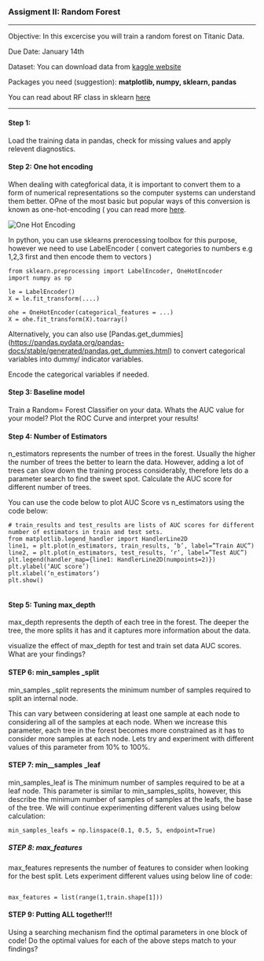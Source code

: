 ###  Assigment II: Random Forest 
----

Objective: In this excercise you will train a random forest on Titanic Data. 

Due Date: January 14th

Dataset: You can download data from [kaggle website](https://www.kaggle.com/c/titanic)


Packages you need (suggestion): **matplotlib, numpy, sklearn, pandas**

You can read about RF class in sklearn [here](https://scikit-learn.org/stable/modules/generated/sklearn.ensemble.RandomForestClassifier.html)

-----


#### Step 1: 
Load the training data in pandas, check for missing values and apply relevent diagnostics.






#### Step 2: One hot encoding


When dealing with categforical data, it is important to convert them to a form of numerical representations so the computer systems can understand them better. OPne of the most basic but popular ways of this conversion is known as one-hot-encoding ( you can read more [here](https://medium.com/@michaeldelsole/what-is-one-hot-encoding-and-how-to-do-it-f0ae272f1179). 


![One Hot Encoding](https://cdn-images-1.medium.com/max/1600/0*T5jaa2othYfXZX9W.)

In python, you can use sklearns prerocessing toolbox for this purpose, however we need to use LabelEncoder ( convert categories to numbers e.g 1,2,3 first and then encode them to vectors )

```
from sklearn.preprocessing import LabelEncoder, OneHotEncoder
import numpy as np

le = LabelEncoder()
X = le.fit_transform(....)

ohe = OneHotEncoder(categorical_features = ...)
X = ohe.fit_transform(X).toarray()

```



Alternatively, you can also use [Pandas.get_dummies] (https://pandas.pydata.org/pandas-docs/stable/generated/pandas.get_dummies.html) to convert categorical variables into dummy/ indicator variables. 

Encode the categorical variables if needed.


#### Step 3: Baseline model 

Train a Random= Forest Classifier on your data. Whats the AUC value for your model? Plot the ROC Curve and interpret your results!




#### Step 4: Number of Estimators


n_estimators represents the number of trees in the forest. Usually the higher the number of trees the better to learn the data. However, adding a lot of trees can slow down the training process considerably, therefore lets do a parameter search to find the sweet spot. Calculate the AUC score for different number of trees.


You can use the code below to plot AUC Score vs n_estimators using the code below:


```
# train_results and test_results are lists of AUC scores for different number of estimators in train and test sets.
from matplotlib.legend_handler import HandlerLine2D
line1, = plt.plot(n_estimators, train_results, ‘b’, label=”Train AUC”)
line2, = plt.plot(n_estimators, test_results, ‘r’, label=”Test AUC”)
plt.legend(handler_map={line1: HandlerLine2D(numpoints=2)})
plt.ylabel(‘AUC score’)
plt.xlabel(‘n_estimators’)
plt.show()


```


#### Step 5: Tuning max_depth

max_depth represents the depth of each tree in the forest. The deeper the tree, the more splits it has and it captures more information about the data. 


visualize the effect of max_depth for test and train set data AUC scores. What are your findings?



#### STEP 6: min_samples _split

min_samples _split represents the minimum number of samples required to split an internal node. 

This can vary between considering at least one sample at each node to considering all of the samples at each node. When we increase this parameter, each tree in the forest becomes more constrained as it has to consider more samples at each node. Lets try and experiment with different values of this parameter from 10% to 100%.





#### STEP 7: min__samples _leaf

min_samples_leaf is The minimum number of samples required to be at a leaf node. This parameter is similar to min_samples_splits, however, this describe the minimum number of samples of samples at the leafs, the base of the tree. We will continue experimenting different values using below calculation:


```
min_samples_leafs = np.linspace(0.1, 0.5, 5, endpoint=True)

```


##### STEP 8: max_features

max_features represents the number of features to consider when looking for the best split. Lets experiment different values using below line of code:


```

max_features = list(range(1,train.shape[1]))
```



#### STEP 9: Putting ALL together!!!


Using a searching mechanism find the optimal parameters in one block of code! Do the optimal values for each of the above steps match to your findings? 






















